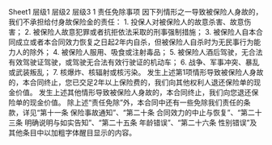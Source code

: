 Sheet1
	层级1	层级2	层级3
	1 责任免除事项
		因下列情形之一导致被保险人身故的，我们不承担给付身故保险金的责任：
		1. 投保人对被保险人的故意杀害、故意伤害；
		2. 被保险人故意犯罪或者抗拒依法采取的刑事强制措施；
		3. 被保险人自本合同成立或者本合同效力恢复之日起2年内自杀，但被保险人自杀时为无民事行为能力人的除外；
		4. 被保险人服用、吸食或注射毒品；
		5. 被保险人酒后驾驶，无合法有效驾驶证驾驶，或驾驶无合法有效行驶证的机动车；
		6. 战争、军事冲突、暴乱或武装叛乱；
		7. 核爆炸、核辐射或核污染。
		发生上述第1项情形导致被保险人身故的，本合同终止，您已交足2年以上保险费的，我们向其他权利人退还保险单的现金价值。
		发生上述其他情形导致被保险人身故的，本合同终止，我们向您退还保险单的现金价值。
		除上述“责任免除”外，本合同中还有一些免除我们责任的条款，详见“第十一条 保险事故通知”、“第二十条 合同效力的中止与恢复”、“第二十三条 明确说明与如实告知”、“第二十五条 年龄错误”、“第二十六条 性别错误”及其他条目中以加粗字体醒目显示的内容。


